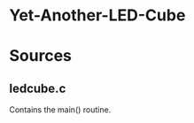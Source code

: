 Yet-Another-LED-Cube
====================

Sources
=======

ledcube.c
---------
Contains the main() routine.

